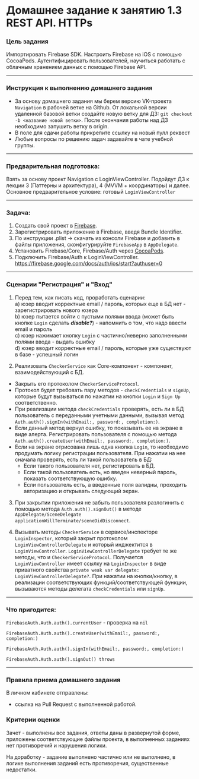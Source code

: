 # Домашнее задание к занятию 1.3 	REST API. HTTPs

### Цель задания

Импортировать Firebase SDK. Настроить Firebase на iOS с помощью CocoaPods. Аутентифицировать пользователей, научиться работать с облачным хранением данных с помощью Firebase API.

------

### Инструкция к выполнению домашнего задания

* За основу домашнего задания мы берем версию VK-проекта `Navigation` в рабочей ветке на Github. 
От локальной версии удаленной базовой ветки создайте новую ветку для ДЗ: `git checkout -b <название новой ветки>`. 
После окончания работы над ДЗ необходимо запушить ветку в origin.
* В поле для сдачи работы прикрепите ссылку на новый пулл реквест
* Любые вопросы по решению задач задавайте в чате учебной группы.

------

### Предварительная подготовка:
Взять за основу проект Navigation с LoginViewController. 
Подойдут ДЗ к лекции 3 (Паттерны и архитектура), 4 (MVVM + координаторы) и далее. 
Основное предварительное условие: готовый `LoginViewController`

------

### Задача: 

1. Создать свой проект в [Firebase](https://firebase.google.com/docs/ios/setup).
2. Зарегистрировать приложение в Firebase, введя Bundle Identifier.
3. По инструкции .plist -> скачать из консоли Firebase и добавить в файлы приложения, сконфигурируйте `FirebaseApp` в `AppDelegate`.
4. Установить Firebase/Core, Firebase/Auth через [CocoaPods](https://cocoapods.org).
5. Подключить Firebase/Auth к LoginViewController.
https://firebase.google.com/docs/auth/ios/start?authuser=0

------

### Сценарии "Регистрация" и "Вход" 

1. Перед тем, как писать код, проработать сценарии:  
   a) юзер вводит корректные email / пароль, которых еще в БД нет - зарегистрировать нового юзера  
   b) юзер пытается войти с пустыми полями ввода (может быть кнопке `Login` сделать ***disable?***) - напомнить о том, что надо ввести email и пароль  
   c) юзер нажимает кнопку `Login` с частично/неверно заполненными полями ввода - выдать ошибку  
   d) юзер вводит корректные email / пароль, которые уже существуют в базе - успешный логин  
   
2. Реализовать `CheckerService` как Core-компонент - компонент, взаимодействующий с БД. 
- Закрыть его протоколом `CheckerServiceProtocol`. 
- Протокол будет требовать пару методов - `checkCredentials` и `signUp`, которые будут вызываться по нажатии на кнопки `Login` и `Sign Up` соответственно. 
- При реализации метода `checkCredentials` проверять, есть ли в БД пользователь с переданными учетными данными, вызывая метод `Auth.auth().signIn(withEmail:, password:, completion:)`. 
- Если данный метод вернул ошибку, то показывать ее на экране в виде алерта. Регистрировать пользователя с помощью метода `Auth.auth().createUser(withEmail:, password:, completion:)`. 
- Если на экране отрисована лишь одна кнопка `Login`, то необходимо продумать логику регистрации пользователя. При нажатии на нее сначала проверять, есть ли такой пользователь в БД:
   - Если такого пользователя нет, регистировать в БД. 
   - Если такой пользователь есть, но введен неверный пароль, показать соответствующую ошибку. 
   - Если пользователь есть, а введенные поля валидны, проходить авторизацию и открывать следующий экран.

3. При закрытии приложения не забыть пользователя разлогинить с помощью метода `Auth.auth().signOut()` в методе `AppDelegate/SceneDelegate` `applicationWillTerminate/sceneDidDisconnect`.

4. Вызывать методы `CheckerService` в сервисе/инспекторе `LoginInspector`, который закрыт протоколом `LoginViewControllerDelegate` и который инджектится в `LoginViewController`. `LoginViewControllerDelegate` требует те же методы, что и `CheckerServiceProtocol`. Получается `LoginViewController` имеет ссылку на `LoginInspector` в виде приватного свойства `private weak var delegate: LoginViewControllerDelegate?`. При нажатии на кнопки/кнопку, в реализации соответствующих функций/соответствующей функции, вызываются методы делегата `checkCredentials` или `signUp`.

------

### Что пригодится: 

`FirebaseAuth.Auth.auth().currentUser` - проверка на `nil`

`FirebaseAuth.Auth.auth().createUser(withEmail:, password:, completion:)`

`FirebaseAuth.Auth.auth().signIn(withEmail:, password:, completion:)`

`FirebaseAuth.Auth.auth().signOut() throws`

------

### Правила приема домашнего задания

В личном кабинете отправлены:

- ссылка на Pull Request с выполненной работой.

### Критерии оценки

Зачет - выполнены все задания, ответы даны в развернутой форме, приложены соответствующие файлы проекта, в выполненных заданиях нет противоречий и нарушения логики.

На доработку - задание выполнено частично или не выполнено, в логике выполнения заданий есть противоречия, существенные недостатки.
